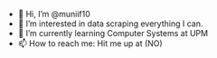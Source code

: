 - 👋 Hi, I’m @muniif10
- 👀 I’m interested in data scraping everything I can.
- 🌱 I’m currently learning Computer Systems at UPM
- 📫 How to reach me: Hit me up at (NO)

<!---
muniif10/muniif10 is a ✨ special ✨ repository because its `README.md` (this file) appears on your GitHub profile.
You can click the Preview link to take a look at your changes.
--->
